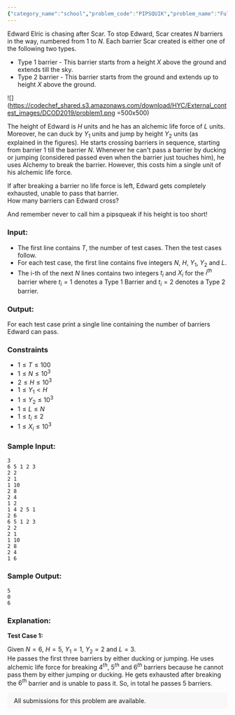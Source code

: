 ```yaml
---
{"category_name":"school","problem_code":"PIPSQUIK","problem_name":"Full Barrier Alchemist","problemComponents":{"constraints":"","constraintsState":false,"subtasks":"","subtasksState":false,"inputFormat":"","inputFormatState":false,"outputFormat":"","outputFormatState":false,"sampleTestCases":{}},"video_editorial_url":"https://youtu.be/Bg-V6pFQvrg","languages_supported":{"0":"CPP14","1":"C","2":"JAVA","3":"PYTH 3.6","4":"CPP17","5":"PYTH","6":"PYP3","7":"CS2","8":"ADA","9":"PYPY","10":"TEXT","11":"PAS fpc","12":"NODEJS","13":"RUBY","14":"PHP","15":"GO","16":"HASK","17":"TCL","18":"PERL","19":"SCALA","20":"LUA","21":"kotlin","22":"BASH","23":"JS","24":"LISP sbcl","25":"rust","26":"PAS gpc","27":"BF","28":"CLOJ","29":"R","30":"D","31":"CAML","32":"FORT","33":"ASM","34":"swift","35":"FS","36":"WSPC","37":"LISP clisp","38":"SQL","39":"SCM guile","40":"PERL6","41":"ERL","42":"CLPS","43":"ICK","44":"NICE","45":"PRLG","46":"ICON","47":"COB","48":"SCM chicken","49":"PIKE","50":"SCM qobi","51":"ST","52":"NEM"},"max_timelimit":1,"source_sizelimit":50000,"problem_author":"sachin_yadav","problem_tester":"","date_added":"19-10-2019","tags":{"0":"cakewalk","1":"dcod2019","2":"sachin_yadav"},"problem_difficulty_level":"Cakewalk","best_tag":"","editorial_url":"https://discuss.codechef.com/problems/PIPSQUIK","time":{"view_start_date":1572633000,"submit_start_date":1572633000,"visible_start_date":1572633000,"end_date":1735669800},"is_direct_submittable":false,"problemDiscussURL":"https://discuss.codechef.com/search?q=PIPSQUIK","is_proctored":false,"visitedContests":{},"layout":"problem"}
---
```

Edward Elric is chasing after Scar. To stop Edward, Scar creates $N$ barriers in the way, numbered from $1$ to $N$. 
Each barrier Scar created is either one of the following two types.
- Type 1 barrier - This barrier starts from a height $X$ above the ground and extends till the sky.
- Type 2 barrier - This barrier starts from the ground and extends up to height $X$ above the ground.

![](https://codechef_shared.s3.amazonaws.com/download/HYC/External_contest_images/DCOD2019/problem1.png =500x500)

The height of Edward is $H$ units and he has an alchemic life force of $L$ units. Moreover, he can duck by $Y_{1}$ units and jump by height $Y_{2}$ units (as explained in the figures). He starts crossing barriers in sequence, starting from barrier $1$ till the barrier $N$. Whenever he can't pass a barrier by ducking or jumping (considered passed even when the barrier just touches him), he uses Alchemy to break the barrier. However, this costs him a single unit of his alchemic life force.

If after breaking a barrier no life force is left, Edward gets completely exhausted, unable to pass that barrier.   
How many barriers can Edward cross?   

And remember never to call him a pipsqueak if his height is too short!

             
### Input:

- The first line contains $T$, the number of test cases. Then the test cases follow. 
- For each test case, the first line contains five integers $N$, $H$, $Y_{1}$, $Y_{2}$ and $L$.
- The i-th of the next $N$ lines contains two integers $t_{i}$ and $X_{i}$ for the $i^{th}$ barrier where $t_{i} = 1$ denotes a Type 1 Barrier and $t_{i} = 2$ denotes a Type 2 barrier.
  
### Output:
For each test case print a single line containing the number of barriers Edward can pass.
  
### Constraints 
- $1 \leq T\leq 100$   
- $1 \leq N\leq 10^{3}$    
- $2 \leq H\leq 10^{3}$   
- $1 \leq Y_{1} < H$   
- $1 \leq Y_{2} \leq 10^{3}$    
- $1 \leq L \leq N$    
- $1 \leq t_{i} \leq 2$
- $1 \leq X_{i}\leq 10^{3}$ 
  
### Sample Input:
```
3
6 5 1 2 3
2 2
2 1
1 10
2 8
2 4
1 2
1 4 2 5 1
2 6
6 5 1 2 3
2 2
2 1
1 10
2 8
2 4
1 6
```

### Sample Output:
```
5
0
6
```
### Explanation:     
**Test Case 1:**    

Given $N = 6$, $H = 5$, $Y_{1} = 1$, $Y_{2} = 2$ and $L = 3$.    
He passes the first three barriers by either ducking or jumping. He uses alchemic life force for breaking $4^{th}$, $5^{th}$ and $6^{th}$ barriers because he cannot pass them by either jumping or ducking. He gets exhausted after breaking the $6^{th}$ barrier and is unable to pass it. So, in total he passes $5$ barriers.
<aside style='background: #f8f8f8;padding: 10px 15px;'><div>All submissions for this problem are available.</div></aside>